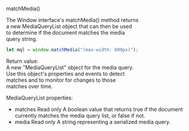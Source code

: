 matchMedia()  

The Window interface's matchMedia() method returns  
a new MediaQueryList object that can then be used  
to determine if the document matches the media  
query string.  

```javascript
let mql = window.matchMedia("(max-width: 600px)");
```

Return value:  
A new "MediaQueryList" object for the media query.  
Use this object's properties and events to detect  
matches and to monitor for changes to those  
matches over time.  

MediaQueryList properties:  
- matches Read only
A boolean value that returns true if the document currently matches the media query list, or false if not.
- media Read only
    A string representing a serialized media query.  
